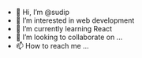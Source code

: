 - 👋 Hi, I’m @sudip
- 👀 I’m interested in web development 
- 🌱 I’m currently learning React
- 💞️ I’m looking to collaborate on ...
- 📫 How to reach me ...

<!---
gittodip/gittodip is a ✨ special ✨ repository because its `README.md` (this file) appears on your GitHub profile.
You can click the Preview link to take a look at your changes.
--->
